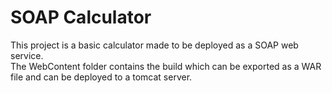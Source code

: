 # SOAP Calculator

This project is a basic calculator made to be deployed as a SOAP web service.<br>
The WebContent folder contains the build which can be exported as a WAR file and can be deployed to a tomcat server.
